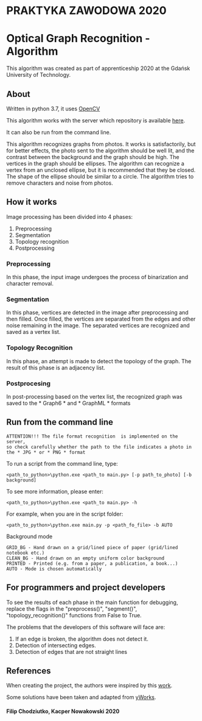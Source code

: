 # PRAKTYKA ZAWODOWA 2020
# Optical Graph Recognition - Algorithm

This algorithm was created as part of apprenticeship 2020 at the Gdańsk University of Technology.

## About

Written in python 3.7, it uses [OpenCV](https://docs.opencv.org/master/)

This algorithm works with the server which repository is available [here](https://github.com/Praktyka-Zawodowa-2020/optical_graph_recognition_server).

It can also be run from the command line.


This algorithm recognizes graphs from photos. It works is satisfactorily, but for better effects, the photo sent to the algorithm should be well lit, and the contrast between the background and the graph should be high. The vertices in the graph should be ellipses. The algorithm can recognize a vertex from an unclosed ellipse, but it is recommended that they be closed. The shape of the ellipse should be similar to a circle. The algorithm tries to remove characters and noise from photos.

## How it works

Image processing has been divided into 4 phases:
1. Preprocessing
2. Segmentation
3. Topology recognition
4. Postprocessing

### Preprocessing

In this phase, the input image undergoes the process of binarization and character removal. 

### Segmentation

In this phase, vertices are detected in the image after preprocessing and then filled. Once filled, the vertices are separated from the edges and other noise remaining in the image. The separated vertices are recognized and saved as a vertex list.

### Topology Recognition

In this phase, an attempt is made to detect the topology of the graph. The result of this phase is an adjacency list.

### Postprocesing

In post-processing based on the vertex list, the recognized graph was saved to the * Graph6 * and * GraphML * formats

## Run from the command line

```
ATTENTION!!! The file format recognition  is implemented on the server, 
so check carefully whether the path to the file indicates a photo in the * JPG * or * PNG * format
```

To run a script from the command line, type:

`<path_to_python>\python.exe <path_to main.py> [-p path_to_photo] [-b background]`

To see more information, please enter:

`<path_to_python>\python.exe <path_to main.py> -h`
 
For example, when you are in the script folder:

`<path_to_python>\python.exe main.py -p <path_fo_file> -b AUTO`

Background mode
```
GRID_BG - Hand drawn on a grid/lined piece of paper (grid/lined notebook etc.)
CLEAN_BG - Hand drawn on an empty uniform color background 
PRINTED - Printed (e.g. from a paper, a publication, a book...)
AUTO - Mode is chosen automatically
```

## For programmers and project developers

To see the results of each phase in the main function for debugging, replace the flags in the "preprocess()", "segment()", "topology_recognition()" functions from False to True.

The problems that the developers of this software will face are:
1. If an edge is broken, the algorithm does not detect it.
2. Detection of intersecting edges.
3. Detection of edges that are not straight lines


## References

When creating the project, the authors were inspired by this [work](https://link.springer.com/content/pdf/10.1007%2F978-3-642-36763-2_47.pdf).

Some solutions have been taken and adapted from [yWorks](https://www.yworks.com/blog/projects-optical-graph-recognition).

#### Filip Chodziutko, Kacper Nowakowski 2020
